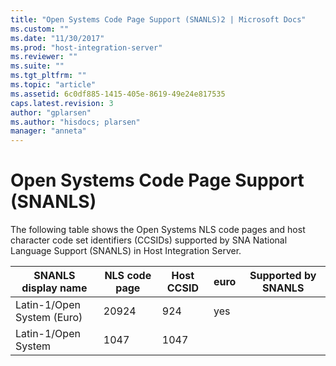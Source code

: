 ```yaml
---
title: "Open Systems Code Page Support (SNANLS)2 | Microsoft Docs"
ms.custom: ""
ms.date: "11/30/2017"
ms.prod: "host-integration-server"
ms.reviewer: ""
ms.suite: ""
ms.tgt_pltfrm: ""
ms.topic: "article"
ms.assetid: 6c0df885-1415-405e-8619-49e24e817535
caps.latest.revision: 3
author: "gplarsen"
ms.author: "hisdocs; plarsen"
manager: "anneta"
---
```

# Open Systems Code Page Support (SNANLS)
The following table shows the Open Systems NLS code pages and host character code set identifiers (CCSIDs) supported by SNA National Language Support (SNANLS) in Host Integration Server.  


|    SNANLS display name     | NLS code page | Host CCSID | euro | Supported by SNANLS |
|----------------------------|---------------|------------|------|---------------------|
| Latin-1/Open System (Euro) |     20924     |    924     | yes  |                     |
|    Latin-1/Open System     |     1047      |    1047    |      |                     |

